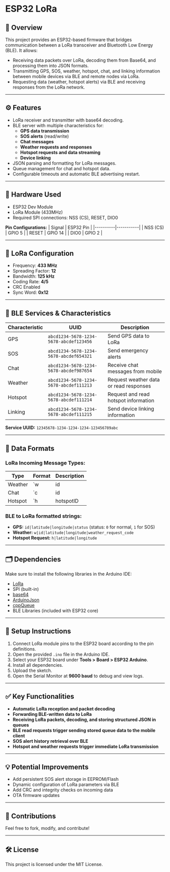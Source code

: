 # ESP32 LoRa 

## 📡 Overview
This project provides an ESP32-based firmware that bridges communication between a LoRa transceiver and Bluetooth Low Energy (BLE).
It allows:
- Receiving data packets over LoRa, decoding them from Base64, and processing them into JSON formats.
- Transmitting GPS, SOS, weather, hotspot, chat, and linking information between mobile devices via BLE and remote nodes via LoRa.
- Requesting data (weather, hotspot alerts) via BLE and receiving responses from the LoRa network.

---

## ⚙️ Features
- LoRa receiver and transmitter with base64 decoding.
- BLE server with multiple characteristics for:
  - **GPS data transmission**
  - **SOS alerts** (read/write)
  - **Chat messages**
  - **Weather requests and responses**
  - **Hotspot requests and data streaming**
  - **Device linking**
- JSON parsing and formatting for LoRa messages.
- Queue management for chat and hotspot data.
- Configurable timeouts and automatic BLE advertising restart.

---

## 📶 Hardware Used
- ESP32 Dev Module
- LoRa Module (433MHz)
- Required SPI connections: NSS (CS), RESET, DIO0

**Pin Configurations:**
| Signal   | ESP32 Pin |
|----------|-----------|
| NSS (CS) | GPIO 5    |
| RESET    | GPIO 14   |
| DIO0     | GPIO 2    |

---

## 📡 LoRa Configuration
- Frequency: **433 MHz**
- Spreading Factor: **12**
- Bandwidth: **125 kHz**
- Coding Rate: **4/5**
- CRC Enabled
- Sync Word: **0x12**

---

## 📱 BLE Services & Characteristics

| Characteristic        | UUID                                   | Description                              |
|-----------------------|----------------------------------------|------------------------------------------|
| GPS                  | `abcd1234-5678-1234-5678-abcdef123456` | Send GPS data to LoRa                   |
| SOS                  | `abcd1234-5678-1234-5678-abcdef654321` | Send emergency alerts                   |
| Chat                 | `abcd1234-5678-1234-5678-abcdef987654` | Receive chat messages from mobile       |
| Weather              | `abcd1234-5678-1234-5678-abcdef111213` | Request weather data or read responses  |
| Hotspot              | `abcd1234-5678-1234-5678-abcdef111214` | Request and read hotspot information    |
| Linking              | `abcd1234-5678-1234-5678-abcdef111215` | Send device linking information         |

**Service UUID:**
`12345678-1234-1234-1234-123456789abc`

---

## 🔄 Data Formats

### LoRa Incoming Message Types:
| Type   | Format                                             | Description                           |
|--------|----------------------------------------------------|---------------------------------------|
| Weather| `w|id|latitude|longitude|value`                    | Weather request/response             |
| Chat   | `c|id|latitude|longitude|message`                  | Chat message received from LoRa       |
| Hotspot| `h|hotspotID|latitude|longitude`                   | Hotspot data                         |

### BLE to LoRa formatted strings:
- **GPS:** `id|latitude|longitude|status` (status: `0` for normal, `1` for SOS)
- **Weather:** `w|id|latitude|longitude|weather_request_code`
- **Hotspot Request:** `h|latitude|longitude`

---

## 🗂 Dependencies
Make sure to install the following libraries in the Arduino IDE:
- [LoRa](https://github.com/sandeepmistry/arduino-LoRa)
- SPI (built-in)
- [base64](https://github.com/adamvr/arduino-base64)
- [ArduinoJson](https://arduinojson.org/)
- [cppQueue](https://github.com/cppthings/cppQueue)
- BLE Libraries (included with ESP32 core)

---

## 🚀 Setup Instructions
1. Connect LoRa module pins to the ESP32 board according to the pin definitions.
2. Open the provided `.ino` file in the Arduino IDE.
3. Select your ESP32 board under **Tools > Board > ESP32 Arduino**.
4. Install all dependencies.
5. Upload the sketch.
6. Open the Serial Monitor at **9600 baud** to debug and view logs.

---

## ✅ Key Functionalities
- **Automatic LoRa reception and packet decoding**
- **Forwarding BLE-written data to LoRa**
- **Receiving LoRa packets, decoding, and storing structured JSON in queues**
- **BLE read requests trigger sending stored queue data to the mobile client**
- **SOS alert history retrieval over BLE**
- **Hotspot and weather requests trigger immediate LoRa transmission**

---

## 💡 Potential Improvements
- Add persistent SOS alert storage in EEPROM/Flash
- Dynamic configuration of LoRa parameters via BLE
- Add CRC and integrity checks on incoming data
- OTA firmware updates

---

## 🤝 Contributions
Feel free to fork, modify, and contribute!

---

## 🛠 License
This project is licensed under the MIT License.